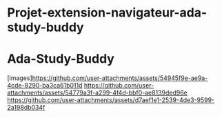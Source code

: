 # Projet-extension-navigateur-ada-study-buddy
# Ada-Study-Buddy

[images]https://github.com/user-attachments/assets/54945f9e-ae9a-4cde-8290-ba3ca61b011d
https://github.com/user-attachments/assets/54779a3f-a299-4f4d-bbf0-ae8139ded96e
https://github.com/user-attachments/assets/d7aef1e1-2539-4de3-9599-2a198db034f
